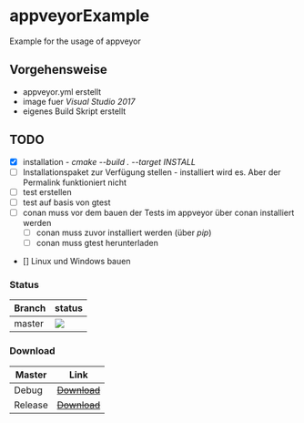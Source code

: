 # appveyorExample
Example for the usage of appveyor


## Vorgehensweise

* appveyor.yml erstellt
* image fuer *Visual Studio 2017*
* eigenes Build Skript erstellt

## TODO

- [x] installation - *cmake --build . --target INSTALL*
- [ ] Installationspaket zur Verfügung stellen - installiert wird es. Aber der Permalink funktioniert nicht
- [ ] test erstellen
- [ ] test auf basis von gtest
- [ ] conan muss vor dem bauen der Tests im appveyor über conan installiert werden
    - [ ] conan muss zuvor installiert werden (über *pip*)
    - [ ] conan muss gtest herunterladen
- [] Linux und Windows bauen

### Status
Branch|status
----|----
master | <img src=https://ci.appveyor.com/api/projects/status/github/PinkySan/appveyorExample>

### Download

Master|Link
----|----
Debug| [~~Download~~](https://ci.appveyor.com/api/projects/PinkySan/appveyorExample/artifacts/pkgHello_Debug.zip?job=Configuration%3DDebug)
Release| [~~Download~~](https://ci.appveyor.com/api/projects/PinkySan/appveyorExample/artifacts/pkgHello_Release.zip?job=Configuration%3DRelease)

